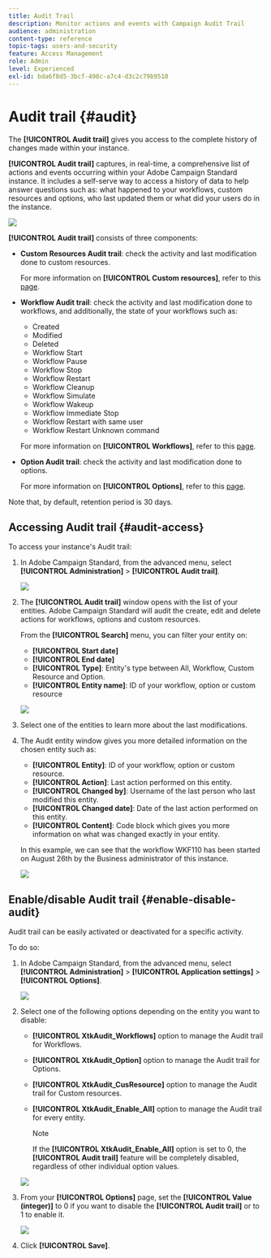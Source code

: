 ```yaml
---
title: Audit Trail
description: Monitor actions and events with Campaign Audit Trail
audience: administration
content-type: reference
topic-tags: users-and-security
feature: Access Management
role: Admin
level: Experienced
exl-id: bda6f8d5-3bcf-498c-a7c4-d3c2c79b9510
---
```

# Audit trail {#audit}

The **[!UICONTROL Audit trail]** gives you access to the complete history of changes made within your instance.

**[!UICONTROL Audit trail]** captures, in real-time, a comprehensive list of actions and events occurring within your Adobe Campaign Standard instance. It includes a self-serve way to access a history of data to help answer questions such as: what happened to your workflows, custom resources and options, who last updated them or what did your users do in the instance.

![](assets/audit-trail.png)

**[!UICONTROL Audit trail]** consists of three components:

* **Custom Resources Audit trail**: check the activity and last modification done to custom resources.

    For more information on **[!UICONTROL Custom resources]**, refer to this [page](../../developing/using/key-steps-to-add-a-resource.md).

* **Workflow Audit trail**: check the activity and last modification done to workflows, and additionally, the state of your workflows such as:

  * Created
  * Modified
  * Deleted
  * Workflow Start
  * Workflow Pause
  * Workflow Stop
  * Workflow Restart
  * Workflow Cleanup
  * Workflow Simulate
  * Workflow Wakeup
  * Workflow Immediate Stop
  * Workflow Restart with same user
  * Workflow Restart Unknown command

  For more information on **[!UICONTROL Workflows]**, refer to this [page](../../automating/using/get-started-workflows.md).

* **Option Audit trail**: check the activity and last modification done to options.

    For more information on **[!UICONTROL Options]**, refer to this [page](../../administration/using/about-campaign-standard-settings.md).

Note that, by default, retention period is 30 days.

## Accessing Audit trail {#audit-access}

To access your instance's Audit trail:

1. In Adobe Campaign Standard, from the advanced menu, select **[!UICONTROL Administration]** > **[!UICONTROL Audit trail]**.

    ![](assets/audit-trail.png)

1. The **[!UICONTROL Audit trail]** window opens with the list of your entities. Adobe Campaign Standard will audit the create, edit and delete actions for workflows, options and custom resources.

    From the **[!UICONTROL Search]** menu, you can filter your entity on:
    
    * **[!UICONTROL Start date]**
    * **[!UICONTROL End date]**
    * **[!UICONTROL Type]**: Entity's type between All, Workflow, Custom Resource and Option.
    * **[!UICONTROL Entity name]**: ID of your workflow, option or custom resource

    ![](assets/audit-trail_2.png)

1. Select one of the entities to learn more about the last modifications.

1. The Audit entity window gives you more detailed information on the chosen entity such as:

    * **[!UICONTROL Entity]**: ID of your workflow, option or custom resource.
    * **[!UICONTROL Action]**: Last action performed on this entity.
    * **[!UICONTROL Changed by]**: Username of the last person who last modified this entity.
    * **[!UICONTROL Changed date]**: Date of the last action performed on this entity.
    * **[!UICONTROL Content]**: Code block which gives you more information on what was changed exactly in your entity.

    In this example, we can see that the workflow WKF110 has been started on August 26th by the Business administrator of this instance.

    ![](assets/audit-trail_3.png)

## Enable/disable Audit trail {#enable-disable-audit}

Audit trail can be easily activated or deactivated for a specific activity.

To do so:

1. In Adobe Campaign Standard, from the advanced menu, select **[!UICONTROL Administration]** > **[!UICONTROL Application settings]** > **[!UICONTROL Options]**.

    ![](assets/audit-trail_4.png)

1. Select one of the following options depending on the entity you want to disable:

    * **[!UICONTROL XtkAudit_Workflows]** option to manage the Audit trail for Workflows.
    * **[!UICONTROL XtkAudit_Option]** option to manage the Audit trail for Options.
    * **[!UICONTROL XtkAudit_CusResource]** option to manage the Audit trail for Custom resources.
    * **[!UICONTROL XtkAudit_Enable_All]** option to manage the Audit trail for every entity.

        >[!NOTE]
        >
        >If the **[!UICONTROL XtkAudit_Enable_All]** option is set to 0, the **[!UICONTROL Audit trail]** feature will be completely disabled, regardless of other individual option values.
    
    ![](assets/audit-trail_5.png)

1. From your **[!UICONTROL Options]** page, set the **[!UICONTROL Value (integer)]** to 0 if you want to disable the **[!UICONTROL Audit trail]** or to 1 to enable it.

    ![](assets/audit-trail_6.png)

1. Click **[!UICONTROL Save]**.
